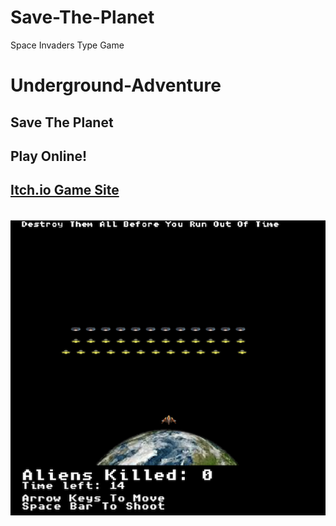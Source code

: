 # Save-The-Planet
Space Invaders Type Game
# Underground-Adventure
<h2>Save The Planet</h2>

<h2>Play Online!</h2>
<h2><a href="https://groeneveld.itch.io/" target="_blank" rel="noopener noreferrer">Itch.io Game Site</a></h2>
<br>

<img src="https://github.com/groeneveldwoodstock/Save-The-Planet/blob/main/cover.png" alt="game image">
  </body>
